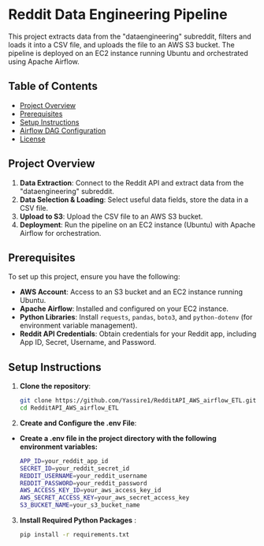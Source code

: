 # Reddit Data Engineering Pipeline

This project extracts data from the "dataengineering" subreddit, filters and loads it into a CSV file, and uploads the file to an AWS S3 bucket. The pipeline is deployed on an EC2 instance running Ubuntu and orchestrated using Apache Airflow.

## Table of Contents

- [Project Overview](#project-overview)
- [Prerequisites](#prerequisites)
- [Setup Instructions](#setup-instructions)
- [Airflow DAG Configuration](#airflow-dag-configuration)
- [License](#license)

## Project Overview

1. **Data Extraction**: Connect to the Reddit API and extract data from the "dataengineering" subreddit.
2. **Data Selection & Loading**: Select useful data fields, store the data in a CSV file.
3. **Upload to S3**: Upload the CSV file to an AWS S3 bucket.
4. **Deployment**: Run the pipeline on an EC2 instance (Ubuntu) with Apache Airflow for orchestration.

## Prerequisites

To set up this project, ensure you have the following:

- **AWS Account**: Access to an S3 bucket and an EC2 instance running Ubuntu.
- **Apache Airflow**: Installed and configured on your EC2 instance.
- **Python Libraries**: Install `requests`, `pandas`, `boto3`, and `python-dotenv` (for environment variable management).
- **Reddit API Credentials**: Obtain credentials for your Reddit app, including App ID, Secret, Username, and Password.

## Setup Instructions

1. **Clone the repository**:
   ```bash
   git clone https://github.com/Yassire1/RedditAPI_AWS_airflow_ETL.git
   cd RedditAPI_AWS_airflow_ETL

2. **Create and Configure the .env File**:
- **Create a .env file in the project directory with the following environment variables:**
   ```bash
   APP_ID=your_reddit_app_id
   SECRET_ID=your_reddit_secret_id
   REDDIT_USERNAME=your_reddit_username
   REDDIT_PASSWORD=your_reddit_password
   AWS_ACCESS_KEY_ID=your_aws_access_key_id
   AWS_SECRET_ACCESS_KEY=your_aws_secret_access_key
   S3_BUCKET_NAME=your_s3_bucket_name
3. **Install Required Python Packages** :
   ```bash
   pip install -r requirements.txt
